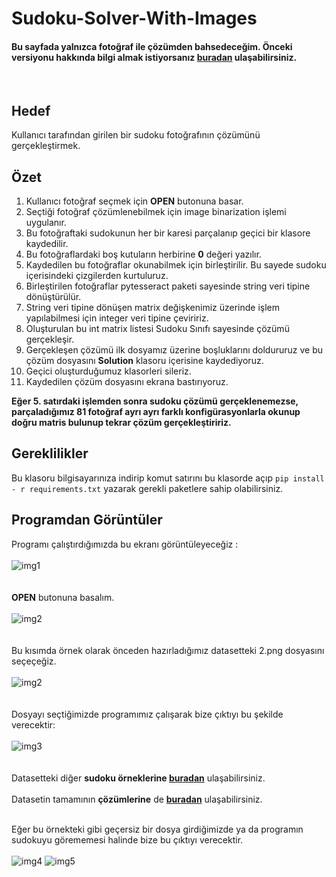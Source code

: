 # Sudoku-Solver-With-Images
#### Bu sayfada yalnızca fotoğraf ile çözümden bahsedeceğim. Önceki versiyonu hakkında bilgi almak istiyorsanız [buradan](https://github.com/deveneskaracabay/SudokuSolver) ulaşabilirsiniz.
<br/>

## Hedef
Kullanıcı tarafından girilen bir sudoku fotoğrafının çözümünü gerçekleştirmek.
<br/>

## Özet

1. Kullanıcı fotoğraf seçmek için **OPEN** butonuna basar.
2. Seçtiği fotoğraf çözümlenebilmek için image binarization işlemi uygulanır.
3. Bu fotoğraftaki sudokunun her bir karesi parçalanıp geçici bir klasore kaydedilir.
4. Bu fotoğraflardaki boş kutuların herbirine **0** değeri yazılır.
5. Kaydedilen bu fotoğraflar okunabilmek için birleştirilir. Bu sayede sudoku içerisindeki çizgilerden kurtuluruz.
6. Birleştirilen fotoğraflar pytesseract paketi sayesinde string veri tipine dönüştürülür.
7. String veri tipine dönüşen matrix değişkenimiz üzerinde işlem yapılabilmesi için integer veri tipine çeviririz.
8. Oluşturulan bu int matrix listesi Sudoku Sınıfı sayesinde çözümü gerçekleşir. 
9. Gerçekleşen çözümü ilk dosyamız üzerine boşluklarını doldururuz ve bu çözüm dosyasını **Solution** klasoru içerisine kaydediyoruz.
10. Geçici oluşturduğumuz klasorleri sileriz.
11. Kaydedilen çözüm dosyasını ekrana bastırıyoruz.

**Eğer 5. satırdaki işlemden sonra sudoku çözümü gerçeklenemezse, parçaladığımız 81 fotoğraf ayrı ayrı farklı konfigürasyonlarla okunup doğru matris bulunup tekrar çözüm gerçekleştiririz.** 

## Gereklilikler

Bu klasoru bilgisayarınıza indirip komut satırını bu klasorde açıp
``pip install - r requirements.txt`` yazarak gerekli paketlere sahip olabilirsiniz.

## Programdan Görüntüler
Programı çalıştırdığımızda bu ekranı görüntüleyeceğiz :
<br/>
<br/>
![img1](https://github.com/deveneskaracabay/Sudoku-Solver-With-Images/blob/master/Images/1.png)
<br/>
<br/>
<br/>
**OPEN** butonuna basalım.
<br/>
<br/>
![img2](https://github.com/deveneskaracabay/Sudoku-Solver-With-Images/blob/master/Images/2.png)
<br/>
<br/>
<br/>
Bu kısımda örnek olarak önceden hazırladığımız datasetteki 2.png dosyasını seçeçeğiz.
<br/>
<br/>
![img2](https://github.com/deveneskaracabay/Sudoku-Solver-With-Images/blob/master/trainingDataset/2.png)
<br/>
<br/>
<br/>
Dosyayı seçtiğimizde programımız çalışarak bize çıktıyı bu şekilde verecektir:
<br/>
<br/>
![img3](https://github.com/deveneskaracabay/Sudoku-Solver-With-Images/blob/master/Images/3.png)
<br/>
<br/>
<br/>
Datasetteki diğer **sudoku örneklerine [buradan](https://github.com/deveneskaracabay/Sudoku-Solver-With-Images/tree/master/trainingDataset)**
ulaşabilirsiniz.
<br/>
<br/>
Datasetin tamamının **çözümlerine** de **[buradan](https://github.com/deveneskaracabay/Sudoku-Solver-With-Images/tree/master/Solution)**
ulaşabilirsiniz.
<br/>
<br/>

Eğer bu örnekteki gibi geçersiz bir dosya girdiğimizde ya da programın sudokuyu görememesi halinde bize bu çıktıyı verecektir.
<br/>
<br/>
![img4](https://github.com/deveneskaracabay/Sudoku-Solver-With-Images/blob/master/Images/4.png)
![img5](https://github.com/deveneskaracabay/Sudoku-Solver-With-Images/blob/master/Images/5.png)
